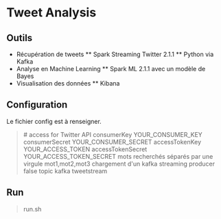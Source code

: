 # Tweet Analysis

## Outils
* Récupération de tweets
** Spark Streaming Twitter 2.1.1
** Python via Kafka
* Analyse en Machine Learning
** Spark ML 2.1.1 avec un modèle de Bayes
* Visualisation des données
** Kibana

## Configuration
Le fichier config est à renseigner.

> \# access for Twitter API
>  consumerKey
> YOUR_CONSUMER_KEY
>  consumerSecret
> YOUR_CONSUMER_SECRET
>  accessTokenKey
> YOUR_ACCESS_TOKEN
>  accessTokenSecret
> YOUR_ACCESS_TOKEN_SECRET
>  mots recherchés séparés par une virgule
> mot1,mot2,mot3
>  chargement d'un kafka streaming producer
> false
>  topic kafka
> tweetstream

## Run

> run.sh

